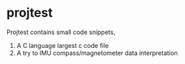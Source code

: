 # projtest
Projtest contains small code snippets, 
1. A C language largest c code file
2. A try to IMU compass/magnetometer data interpretation
